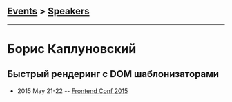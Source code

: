 ## [Events](../README.md) > [Speakers](../speakers.md)
---

# Борис Каплуновский

## Быстрый рендеринг с DOM шаблонизаторами
- 2015 May 21-22 -- [Frontend Conf 2015](https://www.youtube.com/watch?v=oNJLGO7yM2s)    
